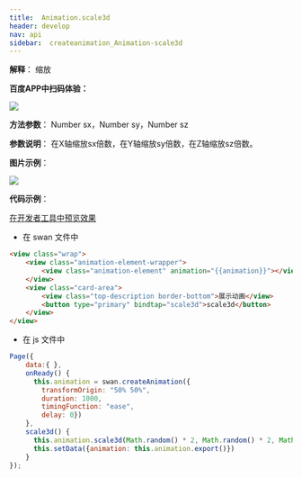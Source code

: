 ```yaml
---
title:  Animation.scale3d
header: develop
nav: api
sidebar:  createanimation_Animation-scale3d
---
```


**解释**： 缩放

**百度APP中扫码体验：**

<img src="https://b.bdstatic.com/miniapp/assets/images/doc_demo/scale3d.png"  class="demo-qrcode-image" />

**方法参数**： Number sx，Number sy，Number sz

**参数说明**： 在X轴缩放sx倍数，在Y轴缩放sy倍数，在Z轴缩放sz倍数。

**图片示例**：

<div class="m-doc-custom-examples">
    <div class="m-doc-custom-examples-correct">
        <img src="https://b.bdstatic.com/miniapp/images/scale3d.gif">
    </div>
    <div class="m-doc-custom-examples-correct">
        <img src=" ">
    </div>
    <div class="m-doc-custom-examples-correct">
        <img src=" ">
    </div>     
</div>
 
**代码示例**：

<a href="swanide://fragment/a14dbdab55b3b138e98cbd3000e0750c1574216841113" title="在开发者工具中预览效果" target="_self">在开发者工具中预览效果</a>

* 在 swan 文件中

```html
<view class="wrap">
    <view class="animation-element-wrapper">
        <view class="animation-element" animation="{{animation}}"></view>
    </view>
    <view class="card-area">
        <view class="top-description border-bottom">展示动画</view>
        <button type="primary" bindtap="scale3d">scale3d</button>
    </view>
</view>
```
* 在 js 文件中

```js
Page({
    data:{ },
    onReady() {
      this.animation = swan.createAnimation({
        transformOrigin: "50% 50%",
        duration: 1000,
        timingFunction: "ease",
        delay: 0})
    },
    scale3d() {
      this.animation.scale3d(Math.random() * 2, Math.random() * 2, Math.random() * 2).step()
      this.setData({animation: this.animation.export()})
    }
});
```
